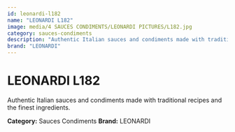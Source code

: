 ```yaml
---
id: leonardi-l182
name: "LEONARDI L182"
image: media/4 SAUCES CONDIMENTS/LEONARDI PICTURES/L182.jpg
category: sauces-condiments
description: "Authentic Italian sauces and condiments made with traditional recipes and the finest ingredients."
brand: "LEONARDI"
---
```


# LEONARDI L182

Authentic Italian sauces and condiments made with traditional recipes and the finest ingredients.

**Category:** Sauces Condiments
**Brand:** LEONARDI
